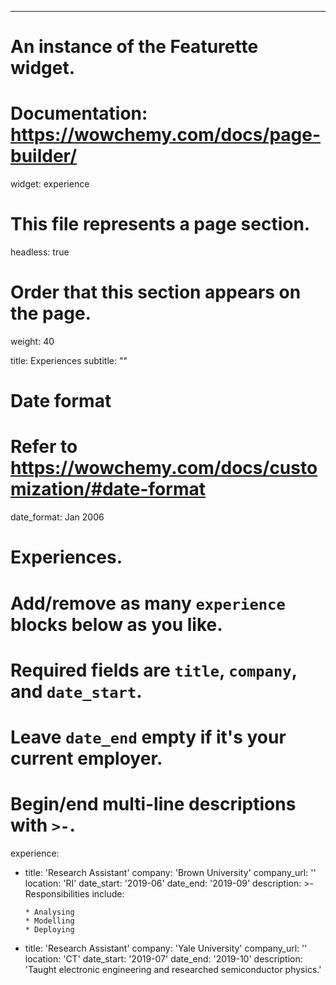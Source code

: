 ---
# An instance of the Featurette widget.
# Documentation: https://wowchemy.com/docs/page-builder/
widget: experience

# This file represents a page section.
headless: true

# Order that this section appears on the page.
weight: 40

title: Experiences
subtitle: ""

# Date format
#   Refer to https://wowchemy.com/docs/customization/#date-format
date_format: Jan 2006

# Experiences.
#   Add/remove as many `experience` blocks below as you like.
#   Required fields are `title`, `company`, and `date_start`.
#   Leave `date_end` empty if it's your current employer.
#   Begin/end multi-line descriptions with `>-`.
experience:
  - title: 'Research Assistant'
    company: 'Brown University'
    company_url: ''
    location: 'RI'
    date_start: '2019-06'
    date_end: '2019-09'
    description: >-
        Responsibilities include:
        
        * Analysing
        * Modelling
        * Deploying
                
  - title: 'Research Assistant'
    company: 'Yale University'
    company_url: ''
    location: 'CT'
    date_start: '2019-07'
    date_end: '2019-10'
    description: 'Taught electronic engineering and researched semiconductor physics.'
